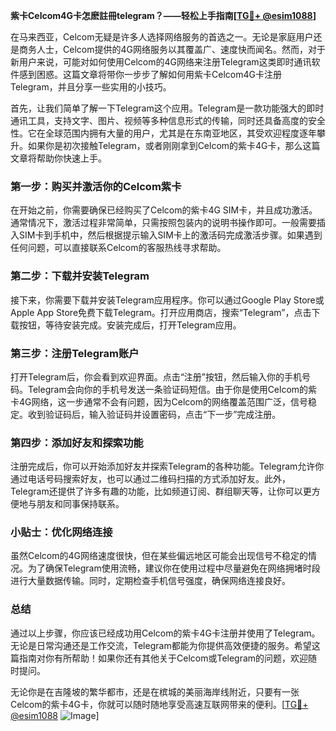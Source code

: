 **紫卡Celcom4G卡怎麽註冊telegram？——轻松上手指南[[TG💪+ @esim1088](https://t.me/s/esim1088)]**

在马来西亚，Celcom无疑是许多人选择网络服务的首选之一。无论是家庭用户还是商务人士，Celcom提供的4G网络服务以其覆盖广、速度快而闻名。然而，对于新用户来说，可能对如何使用Celcom的4G网络来注册Telegram这类即时通讯软件感到困惑。这篇文章将带你一步步了解如何用紫卡Celcom4G卡注册Telegram，并且分享一些实用的小技巧。

首先，让我们简单了解一下Telegram这个应用。Telegram是一款功能强大的即时通讯工具，支持文字、图片、视频等多种信息形式的传输，同时还具备高度的安全性。它在全球范围内拥有大量的用户，尤其是在东南亚地区，其受欢迎程度逐年攀升。如果你是初次接触Telegram，或者刚刚拿到Celcom的紫卡4G卡，那么这篇文章将帮助你快速上手。

### 第一步：购买并激活你的Celcom紫卡

在开始之前，你需要确保已经购买了Celcom的紫卡4G SIM卡，并且成功激活。通常情况下，激活过程非常简单，只需按照包装内的说明书操作即可。一般需要插入SIM卡到手机中，然后根据提示输入SIM卡上的激活码完成激活步骤。如果遇到任何问题，可以直接联系Celcom的客服热线寻求帮助。

### 第二步：下载并安装Telegram

接下来，你需要下载并安装Telegram应用程序。你可以通过Google Play Store或Apple App Store免费下载Telegram。打开应用商店，搜索“Telegram”，点击下载按钮，等待安装完成。安装完成后，打开Telegram应用。

### 第三步：注册Telegram账户

打开Telegram后，你会看到欢迎界面。点击“注册”按钮，然后输入你的手机号码。Telegram会向你的手机号发送一条验证码短信。由于你是使用Celcom的紫卡4G网络，这一步通常不会有问题，因为Celcom的网络覆盖范围广泛，信号稳定。收到验证码后，输入验证码并设置密码，点击“下一步”完成注册。

### 第四步：添加好友和探索功能

注册完成后，你可以开始添加好友并探索Telegram的各种功能。Telegram允许你通过电话号码搜索好友，也可以通过二维码扫描的方式添加好友。此外，Telegram还提供了许多有趣的功能，比如频道订阅、群组聊天等，让你可以更方便地与朋友和同事保持联系。

### 小贴士：优化网络连接

虽然Celcom的4G网络速度很快，但在某些偏远地区可能会出现信号不稳定的情况。为了确保Telegram使用流畅，建议你在使用过程中尽量避免在网络拥堵时段进行大量数据传输。同时，定期检查手机信号强度，确保网络连接良好。

### 总结

通过以上步骤，你应该已经成功用Celcom的紫卡4G卡注册并使用了Telegram。无论是日常沟通还是工作交流，Telegram都能为你提供高效便捷的服务。希望这篇指南对你有所帮助！如果你还有其他关于Celcom或Telegram的问题，欢迎随时提问。

无论你是在吉隆坡的繁华都市，还是在槟城的美丽海岸线附近，只要有一张Celcom的紫卡4G卡，你就可以随时随地享受高速互联网带来的便利。[[TG💪+ @esim1088](https://t.me/s/esim1088) ![Image](https://i.postimg.cc/4NQfJmqS/Snipaste-2025-05-13-00-14-12.png)]